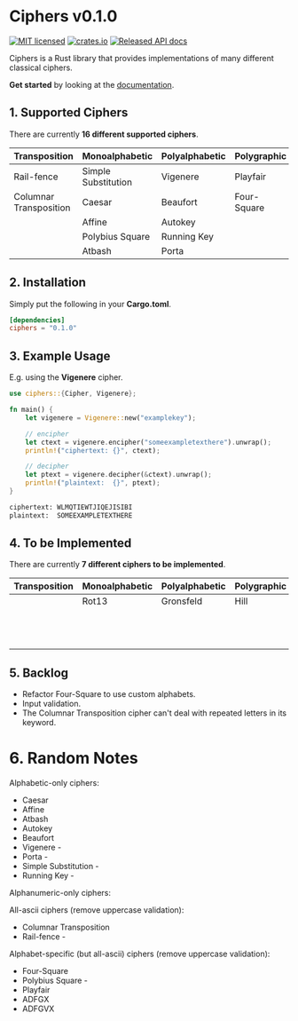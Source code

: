 # Ciphers v0.1.0

[![MIT licensed](https://img.shields.io/badge/license-MIT-blue.svg)](./LICENSE)
[![crates.io](https://meritbadge.herokuapp.com/ciphers)](https://crates.io/crates/ciphers)
[![Released API docs](https://docs.rs/ciphers/badge.svg)](https://docs.rs/ciphers)

Ciphers is a Rust library that provides implementations of many different
classical ciphers.

**Get started** by looking at the [documentation](https://docs.rs/ciphers).

## 1. Supported Ciphers
There are currently **16 different supported ciphers**.

| Transposition          | Monoalphabetic      | Polyalphabetic | Polygraphic | Other  |
| ---------------------- | ------------------- | -------------- | ----------- | ------ |
| Rail-fence             | Simple Substitution | Vigenere       | Playfair    | ADFGX  |
| Columnar Transposition | Caesar              | Beaufort       | Four-Square | ADFGVX |
|                        | Affine              | Autokey        |             |        |
|                        | Polybius Square     | Running Key    |             |        |
|                        | Atbash              | Porta          |             |        |

## 2. Installation
Simply put the following in your **Cargo.toml**.

```toml
[dependencies]
ciphers = "0.1.0"
```

## 3. Example Usage
E.g. using the **Vigenere** cipher.

```rust
use ciphers::{Cipher, Vigenere};

fn main() {
    let vigenere = Vigenere::new("examplekey");

    // encipher
    let ctext = vigenere.encipher("someexampletexthere").unwrap();
    println!("ciphertext: {}", ctext);

    // decipher
    let ptext = vigenere.decipher(&ctext).unwrap();
    println!("plaintext:  {}", ptext);
}
```

```sh
ciphertext: WLMQTIEWTJIQEJISIBI
plaintext:  SOMEEXAMPLETEXTHERE
```

## 4. To be Implemented
There are currently **7 different ciphers to be implemented**.

| Transposition | Monoalphabetic | Polyalphabetic | Polygraphic | Other                 |
| ------------- | -------------- | -------------- | ----------- | --------------------- |
|               | Rot13          | Gronsfeld      | Hill        | Bifid                 |
|               |                |                |             | Trifid                |
|               |                |                |             | Straddle Checkerboard |

## 5. Backlog
 * Refactor Four-Square to use custom alphabets.
 * Input validation.
 * The Columnar Transposition cipher can't deal with repeated letters in its
   keyword.

# 6. Random Notes
Alphabetic-only ciphers:
 * Caesar
 * Affine
 * Atbash
 * Autokey
 * Beaufort
 * Vigenere -
 * Porta -
 * Simple Substitution -
 * Running Key -

Alphanumeric-only ciphers:

All-ascii ciphers (remove uppercase validation):
 * Columnar Transposition
 * Rail-fence -

Alphabet-specific (but all-ascii) ciphers (remove uppercase validation):
 * Four-Square
 * Polybius Square -
 * Playfair
 * ADFGX
 * ADFGVX
